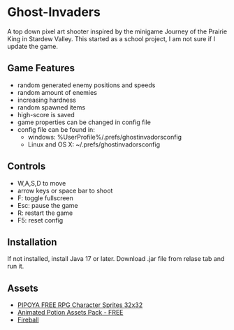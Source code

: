 # Ghost-Invaders
A top down pixel art shooter inspired by the minigame Journey of the Prairie King in Stardew Valley. This started as a school project, I am not sure if I update the game.


## Game Features
- random generated enemy positions and speeds
- random amount of enemies
- increasing hardness
- random spawned items
- high-score is saved
- game properties can be changed in config file
- config file  can be found in:
   - windows: %UserProfile%/.prefs/ghostinvadorsconfig
   - Linux and OS X: ~/.prefs/ghostinvadorsconfig

## Controls
- W,A,S,D to move
- arrow keys or space bar to shoot
- F: toggle fullscreen
- Esc: pause the game 
- R: restart the game
- F5: reset config

## Installation
If not installed, install Java 17 or later. Download .jar file from relase tab and run it.

## Assets
* [PIPOYA FREE RPG Character Sprites 32x32](https://pipoya.itch.io/pipoya-free-rpg-character-sprites-32x32)
* [Animated Potion Assets Pack - FREE](https://flippurgatory.itch.io/animated-potion-assets-pack-free)
* [Fireball](https://nyknck.itch.io/fireball-animation)
